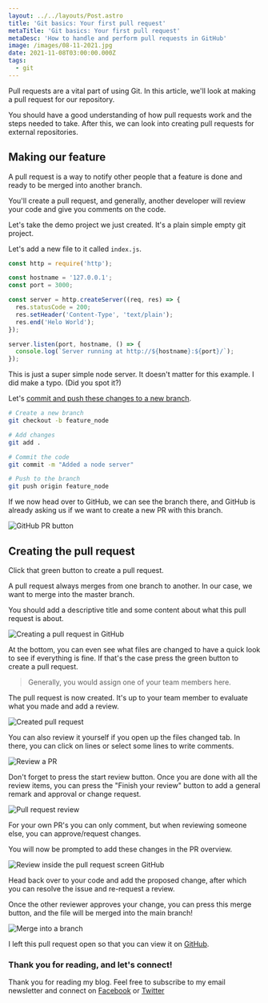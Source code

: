 ```yaml
---
layout: ../../layouts/Post.astro
title: 'Git basics: Your first pull request'
metaTitle: 'Git basics: Your first pull request'
metaDesc: 'How to handle and perform pull requests in GitHub'
image: /images/08-11-2021.jpg
date: 2021-11-08T03:00:00.000Z
tags:
  - git
---
```


Pull requests are a vital part of using Git. In this article, we'll look at making a pull request for our repository.

You should have a good understanding of how pull requests work and the steps needed to take.
After this, we can look into creating pull requests for external repositories.

## Making our feature

A pull request is a way to notify other people that a feature is done and ready to be merged into another branch.

You'll create a pull request, and generally, another developer will review your code and give you comments on the code.

Let's take the demo project we just created. It's a plain simple empty git project.

Let's add a new file to it called `index.js`.

```js
const http = require('http');

const hostname = '127.0.0.1';
const port = 3000;

const server = http.createServer((req, res) => {
  res.statusCode = 200;
  res.setHeader('Content-Type', 'text/plain');
  res.end('Helo World');
});

server.listen(port, hostname, () => {
  console.log(`Server running at http://${hostname}:${port}/`);
});
```

This is just a super simple node server. It doesn't matter for this example. I did make a typo. (Did you spot it?)

Let's [commit and push these changes to a new branch](https://daily-dev-tips.com/posts/git-basics-branches-and-strategies/).

```bash
# Create a new branch
git checkout -b feature_node

# Add changes
git add .

# Commit the code
git commit -m "Added a node server"

# Push to the branch
git push origin feature_node
```

If we now head over to GitHub, we can see the branch there, and GitHub is already asking us if we want to create a new PR with this branch.

![GitHub PR button](https://cdn.hashnode.com/res/hashnode/image/upload/v1635399359193/VDWrz1bEt.png)

## Creating the pull request

Click that green button to create a pull request.

A pull request always merges from one branch to another. In our case, we want to merge into the master branch.

You should add a descriptive title and some content about what this pull request is about.

![Creating a pull request in GitHub](https://cdn.hashnode.com/res/hashnode/image/upload/v1635399496152/UTE7NRdn-.png)

At the bottom, you can even see what files are changed to have a quick look to see if everything is fine.
If that's the case press the green button to create a pull request.

> Generally, you would assign one of your team members here.

The pull request is now created. It's up to your team member to evaluate what you made and add a review.

![Created pull request](https://cdn.hashnode.com/res/hashnode/image/upload/v1635399602455/cd5sAVjI7.png)

You can also review it yourself if you open up the files changed tab.
In there, you can click on lines or select some lines to write comments.

![Review a PR](https://cdn.hashnode.com/res/hashnode/image/upload/v1635399692612/dijMZnE30.png)

Don't forget to press the start review button.
Once you are done with all the review items, you can press the "Finish your review" button to add a general remark and approval or change request.

![Pull request review](https://cdn.hashnode.com/res/hashnode/image/upload/v1635399815717/7h8OYVQpF.png)

For your own PR's you can only comment, but when reviewing someone else, you can approve/request changes.

You will now be prompted to add these changes in the PR overview.

![Review inside the pull request screen GitHub](https://cdn.hashnode.com/res/hashnode/image/upload/v1635399890557/lB8QZA5x2.png)

Head back over to your code and add the proposed change, after which you can resolve the issue and re-request a review.

Once the other reviewer approves your change, you can press this merge button, and the file will be merged into the main branch!

![Merge into a branch](https://cdn.hashnode.com/res/hashnode/image/upload/v1635399992645/CFH5Qp6uD.png)

I left this pull request open so that you can view it on [GitHub](https://github.com/rebelchris/git-test/pull/1).

### Thank you for reading, and let's connect!

Thank you for reading my blog. Feel free to subscribe to my email newsletter and connect on [Facebook](https://www.facebook.com/DailyDevTipsBlog) or [Twitter](https://twitter.com/DailyDevTips1)
